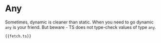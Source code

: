# Any

Sometimes, dynamic is cleaner than static. When you need to go dynamic `any` is your friend.  But beware - TS does not type-check values of
type `any`.

```
{{fetch.ts}}
```
